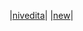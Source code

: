 |<a href = 'https://github.com/nivedita285'>nivedita</a>|
|<a href = 'https://github.com/Jish261203'>new</a>|